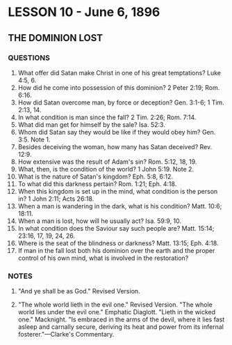 # LESSON 10 - June 6, 1896
## THE DOMINION LOST

### QUESTIONS

1. What offer did Satan make Christ in one of his great temptations? Luke 4:5, 6.
2. How did he come into possession of this dominion? 2 Peter 2:19; Rom. 6:16.
3. How did Satan overcome man, by force or deception? Gen. 3:1-6; 1 Tim. 2:13, 14.
4. In what condition is man since the fall? 2 Tim. 2:26; Rom. 7:14.
5. What did man get for himself by the sale? Isa. 52:3.
6. Whom did Satan say they would be like if they would obey him? Gen. 3:5. Note 1.
7. Besides deceiving the woman, how many has Satan deceived? Rev. 12:9.
8. How extensive was the result of Adam's sin? Rom. 5:12, 18, 19.
9. What, then, is the condition of the world? 1 John 5:19. Note 2.
10. What is the nature of Satan's kingdom? Eph. 5:8, 6:12.
11. To what did this darkness pertain? Rom. 1:21; Eph. 4:18.
12. When this kingdom is set up in the mind, what condition is the person in? 1 John 2:11; Acts 26:18.
13. When a man is wandering in the dark, what is his condition? Matt. 10:6; 18:11.
14. When a man is lost, how will he usually act? Isa. 59:9, 10.
15. In what condition does the Saviour say such people are? Matt. 15:14; 23:16, 17, 19, 24, 26.
16. Where is the seat of the blindness or darkness? Matt. 13:15; Eph. 4:18.
17. If man in the fall lost both his dominion over the earth and the proper control of his own mind, what is involved in the restoration?

### NOTES

1. "And ye shall be as God." Revised Version.

2. "The whole world lieth in the evil one." Revised Version. "The whole world lies under the evil one." Emphatic Diaglott. "Lieth in the wicked one." Macknight. "Is embraced in the arms of the devil, where it lies fast asleep and carnally secure, deriving its heat and power from its infernal fosterer."—Clarke's Commentary.